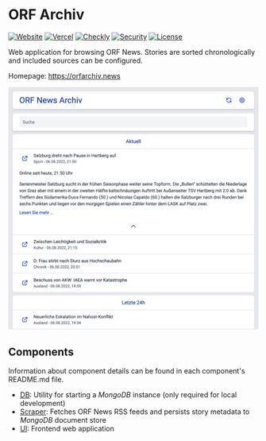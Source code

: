 # ORF Archiv
[![Website](https://img.shields.io/website?down_color=red&down_message=offline&up_color=brightgreen&up_message=online&url=https%3A%2F%2Forfarchiv.news)](https://orfarchiv.news)
[![Vercel](https://vercelbadge.vercel.app/api/Robin-w151/orfarchiv)](https://vercel.com)
[![Checkly](https://api.checklyhq.com/v1/badges/checks/73f3605f-2955-4560-bee9-36116ce4b3b9?style=flat&theme=default)](https://www.checklyhq.com/)
[![Security](https://sonarcloud.io/api/project_badges/measure?project=Robin-w151_orfarchiv&metric=security_rating)](https://sonarcloud.io/summary/new_code?id=Robin-w151_orfarchiv)
[![License](https://img.shields.io/github/license/Robin-w151/orfarchiv?color=blue)](https://github.com/Robin-w151/orfarchiv/blob/main/LICENSE)

Web application for browsing ORF News. Stories are sorted chronologically and included sources can be configured.

Homepage: https://orfarchiv.news

![Example](screenshot.png)

## Components

Information about component details can be found in each component's README.md file.

* [DB](db/README.md): Utility for starting a *MongoDB* instance (only required for local development)
* [Scraper](scraper/README.md): Fetches ORF News RSS feeds and persists story metadata to *MongoDB* document store
* [UI](ui/README.md): Frontend web application
